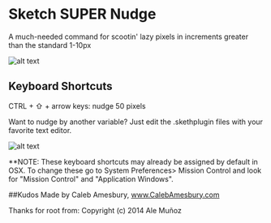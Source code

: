 Sketch SUPER Nudge
==================

A much-needed command for scootin' lazy pixels in increments greater than the standard 1-10px

![alt text](http://calebamesbury.com/dribbble/SUPER-Nudge.gif)

## Keyboard Shortcuts

CTRL + ⇧ + arrow keys: nudge 50 pixels

Want to nudge by another variable? Just edit the .skethplugin files with your favorite text editor.

![alt text](http://calebamesbury.com/dribbble/mission-control.png)

**NOTE: These keyboard shortcuts may already be assigned by default in OSX.  To change these go to System Preferences> Mission Control and look for "Mission Control" and "Application Windows".


##Kudos
Made by Caleb Amesbury, www.CalebAmesbury.com

Thanks for root from: Copyright (c) 2014 Ale Muñoz
